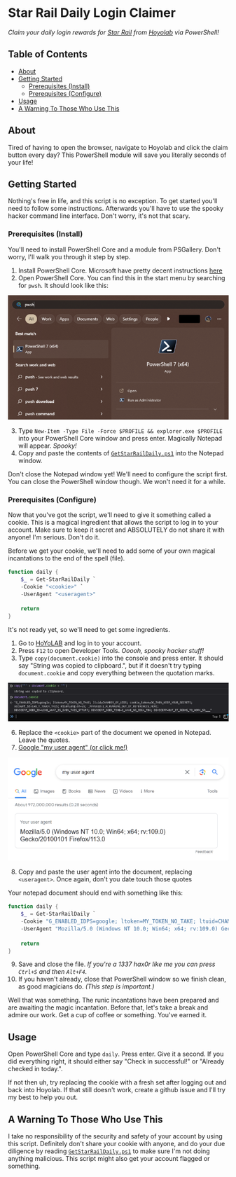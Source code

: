 <!-- omit in toc -->
# Star Rail Daily Login Claimer

*Claim your daily login rewards for [Star Rail](https://hsr.hoyoverse.com/en/) from [Hoyolab](https://hoyolab.com) via PowerShell!*

<!-- omit in toc -->
## Table of Contents

- [About](#about)
- [Getting Started](#getting-started)
  - [Prerequisites (Install)](#prerequisites-install)
  - [Prerequisites (Configure)](#prerequisites-configure)
- [Usage](#usage)
- [A Warning To Those Who Use This](#a-warning-to-those-who-use-this)

## About

Tired of having to open the browser, navigate to Hoyolab and click the claim
button every day? This PowerShell module will save you literally seconds of your
life!

## Getting Started

Nothing's free in life, and this script is no exception. To get started you'll
need to follow some instructions. Afterwards you'll have to use the spooky
hacker command line interface. Don't worry, it's not that scary.

### Prerequisites (Install)

You'll need to install PowerShell Core and a module from PSGallery. Don't worry,
I'll walk you through it step by step.

1. Install PowerShell Core. Microsoft have pretty decent instructions
   [here](https://learn.microsoft.com/en-us/powershell/scripting/install/installing-powershell-on-windows?view=powershell-7.3)
2. Open PowerShell Core. You can find this in the start menu by searching for
   `pwsh`. It should look like this:  

![PowerShell Core in the start menu](./res/start_menu_powershell_core.png)

3. Type `New-Item -Type File -Force $PROFILE && explorer.exe $PROFILE` into your
   PowerShell Core window and press enter. Magically Notepad will appear.
   _Spooky!_
4. Copy and paste the contents of [`GetStarRailDaily.ps1`](./GetStarRailDaily.ps1)
   into the Notepad window.

Don't close the Notepad window yet! We'll need to configure the script first.
You can close the PowerShell window though. We won't need it for a while.

### Prerequisites (Configure)

Now that you've got the script, we'll need to give it something called a cookie.
This is a magical ingredient that allows the script to log in to your account.
Make sure to keep it secret and ABSOLUTELY do not share it with anyone! I'm
serious. Don't do it.

Before we get your cookie, we'll need to add some of your own magical
incantations to the end of the spell (file).

```powershell
function daily {
    $_ = Get-StarRailDaily `
    -Cookie "<cookie>" `
    -UserAgent "<useragent>"

    return
}
```

It's not ready yet, so we'll need to get some ingredients.

1. Go to [HoYoLAB](http://hoyolab.com) and log in to your account.
2. Press `F12` to open Developer Tools. _Ooooh, spooky hacker stuff!_
3. Type `copy(document.cookie)` into the console and press enter.
   It should say "String was copied to clipboard.", but if it doesn't try typing
   `document.cookie` and copy everything between the quotation marks.

![Getting hoyolab cookies from the console](./res/hoyolab_cookies.png)

6. Replace the `<cookie>` part of the document we opened in Notepad. Leave the
   quotes.
7. [Google "my user agent" (or click me!)](https://www.google.com/search?q=my%20user%20agent)

![Google my user agent](./res/google_user_agent.png)

8. Copy and paste the user agent into the document, replacing `<useragent>`.
   Once again, don't you date touch those quotes

Your notepad document should end with something like this:

```powershell
function daily {
    $_ = Get-StarRailDaily `
    -Cookie "G_ENABLED_IDPS=google; ltoken=MY_TOKEN_NO_TAKE; ltuid=CHAMBER_OF_UIDS; cookie_token=OK_THEN_KEEP_YOUR_SECRETS; account_id=CAN_T_TOUCH_THIS; mi18nLang=en-us; _MHYUUID=I_M_RUNNING_OUT_OF_REFERENCES_HERE; DEVICEFP_SEED_ID=LIKE_WHAT_IS_EVEN_THIS_STTUFF; DEVICEFP_SEED_TIME=I_HAVE_NO_IDEA_TBH; DEVICEFP=BUT_IT_SEEMS_TO_WORK_SO___" `
    -UserAgent "Mozilla/5.0 (Windows NT 10.0; Win64; x64; rv:109.0) Gecko/20100101 Firefox/113.0"

    return
}
```

9. Save and close the file. _If you're a 1337 hax0r like me you can press
   `Ctrl+S` and then `Alt+F4`._
10. If you haven't already, close that PowerShell window so we finish clean, as
    good magicians do. _(This step is important.)_

Well that was something. The runic incantations have been prepared and are
awaiting the magic incantation. Before that, let's take a break and admire our
work. Get a cup of coffee or something. You've earned it.

## Usage

Open PowerShell Core and type `daily`. Press enter. Give it a second. If you did
everything right, it should either say "Check in successful!" or "Already
checked in today.". 

If not then uh, try replacing the cookie with a fresh set after logging out and
back into Hoyolab. If that still doesn't work, create a github issue and I'll
try my best to help you out.

## A Warning To Those Who Use This

I take no responsibility of the security and safety of your account by using
this script. Definitely don't share your cookie with anyone, and do your due
diligence by reading [`GetStarRailDaily.ps1`](./GetStarRailDaily.ps1) to make
sure I'm not doing anything malicious. This script might also get your account
flagged or something. 

